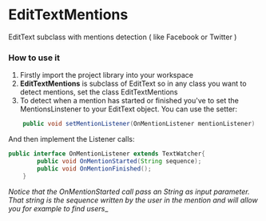 EditTextMentions
================

EditText subclass with mentions detection ( like Facebook or Twitter )

### How to use it
1) Firstly import the project library into your workspace 
2) **EditTextMentions** is subclass of EditText so in any class you want to detect mentions, set the class EditTextMentions
3) To detect when a mention has started or finished you've to set the MentionsLinstener to your EditText object. You can use the setter:

```java
	public void setMentionListener(OnMentionListener mentionListener)
```
And then implement the Listener calls:

```java
public interface OnMentionListener extends TextWatcher{
		public void OnMentionStarted(String sequence);
		public void OnMentionFinished();
	}
```
_Notice that the OnMentionStarted call pass an String as input parameter. That string is the sequence written by the user in the mention and will allow you for example to find users__

